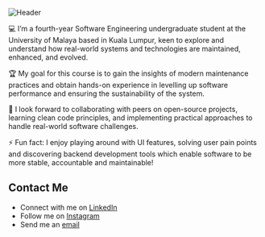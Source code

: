 ![Header](./github-header-banner.png)

💻 I’m a fourth-year Software Engineering undergraduate student at the University of Malaya based in Kuala Lumpur, keen to explore and understand how real-world systems and technologies are maintained, enhanced, and evolved.

🏆 My goal for this course is to gain the insights of modern maintenance practices and obtain hands-on experience in levelling up software performance and ensuring the sustainability of the system.

🚀 I look forward to collaborating with peers on open-source projects, learning clean code principles, and implementing practical approaches to handle real-world software challenges.

⚡ Fun fact: I enjoy playing around with UI features, solving user pain points and discovering backend development tools which enable software to be more stable, accountable and maintainable!

## Contact Me
- Connect with me on [LinkedIn](https://www.linkedin.com/in/joanne-lim-zi-xuan-012298272/)
- Follow me on [Instagram](https://www.instagram.com/lzx_1228/)
- Send me an [email](joannelimzixuan@gmail.com)
